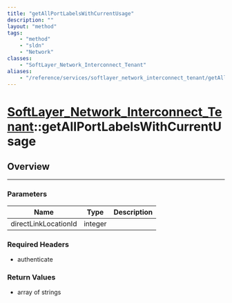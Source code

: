 ```yaml
---
title: "getAllPortLabelsWithCurrentUsage"
description: ""
layout: "method"
tags:
    - "method"
    - "sldn"
    - "Network"
classes:
    - "SoftLayer_Network_Interconnect_Tenant"
aliases:
    - "/reference/services/softlayer_network_interconnect_tenant/getAllPortLabelsWithCurrentUsage"
---
```

# [SoftLayer_Network_Interconnect_Tenant](/reference/services/SoftLayer_Network_Interconnect_Tenant)::getAllPortLabelsWithCurrentUsage




## Overview 


-----

### Parameters 
|Name | Type | Description |
| --- | --- | --- |
|directLinkLocationId| integer| |


### Required Headers
* authenticate


### Return Values
* array of strings





